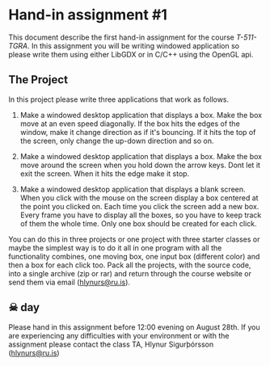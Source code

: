 # Hand-in assignment #1
This document describe the first hand-in assignment for the course _T-511-TGRA_. In this assignment you will be writing windowed application so please write them using either LibGDX or in C/C++ using the OpenGL api.

## The Project
In this project please write three applications that work as follows.

1.  Make a windowed desktop application that displays a box.  Make the box move at an even speed diagonally.  If the box hits the edges of the window, make it change direction as if it's bouncing.  If it hits the top of the screen, only change the up-down direction and so on.

2.  Make a windowed desktop application that displays a box.  Make the box move around the screen when you hold down the arrow keys.  Dont let it exit the screen.  When it hits the edge make it stop.

3.  Make a windowed desktop application that displays a blank screen.  When you click with the mouse on the screen display a box centered at the point you clicked on.  Each time you click the screen add a new box.  Every frame you have to display all the boxes, so you have to keep track of them the whole time. Only one box should be created for each click.

You can do this in three projects or one project with three starter classes or maybe the simplest way is to do it all in one program with all the functionality combines, one moving box, one input box (different color) and then a box for each click too.  Pack all the projects, with the source code, into a single archive (zip or rar) and return through the course website or send them via email (hlynurs@ru.is).

## ☠ day
Please hand in this assignment before 12:00 evening on August 28th. If you are experiencing any difficulties with your environment or with the assignment please contact the class TA, Hlynur Sigurþórsson (hlynurs@ru.is)  